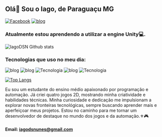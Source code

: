## Olá👋 Sou o Iago, de Paraguaçu MG

[![Facebook](https://img.shields.io/badge/Facebook-1877F2?style=for-the-badge&logo=facebook&logoColor=white)](https://www.facebook.com/iago.sepininunes)
[![blog](https://img.shields.io/badge/GitHub-100000?style=for-the-badge&logo=github&logoColor=white)](https://github.com/IagoDSN)

### Atualmente estou aprendendo a utilizar a engine Unity💻.

![IagoDSN Github stats](https://github-readme-stats.vercel.app/api?username=IagoDSN&show_icons=true&theme=radical)

### Tecnologias que uso no meu dia:

![blog](https://img.shields.io/badge/C-00599C?style=for-the-badge&logo=c&logoColor=white)
![blog](https://img.shields.io/badge/C%2B%2B-00599C?style=for-the-badge&logo=c%2B%2B&logoColor=white)
![Tecnologia](https://img.shields.io/badge/HTML5-E34F26?style=for-the-badge&logo=html5&logoColor=white)
![blog](https://img.shields.io/badge/CSS3-1572B6?style=for-the-badge&logo=css3&logoColor=white)
![Tecnologia](https://img.shields.io/badge/Java-ED8B00?style=for-the-badge&logo=openjdk&logoColor=white)


[![Top Langs](https://github-readme-stats.vercel.app/api/top-langs/?username=IagoDSN&layout=donut-vertical)](https://github.com/IagoDSN/github-readme-stats)

Eu sou um estudante do ensino médio apaixonado por programação e automação. Já criei quatro jogos 2D, mostrando minha criatividade e habilidades técnicas. Minha curiosidade e dedicação me impulsionam a explorar novas fronteiras tecnológicas, sempre buscando aprender mais e aperfeiçoar meus projetos. Estou no caminho para me tornar um desenvolvedor de destaque no mundo dos jogos e da automação.⚜️🎮

#### Email: iagodsnunes@gmail.com
